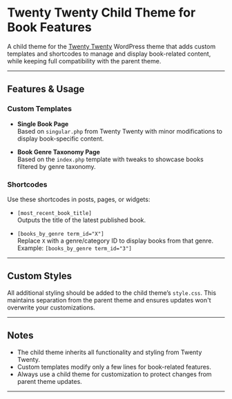 # Twenty Twenty Child Theme for Book Features

A child theme for the [Twenty Twenty](https://wordpress.org/themes/twentytwenty/) WordPress theme that adds custom templates and shortcodes to manage and display book-related content, while keeping full compatibility with the parent theme.

---

## Features & Usage

### Custom Templates

- **Single Book Page**  
  Based on `singular.php` from Twenty Twenty with minor modifications to display book-specific content.

- **Book Genre Taxonomy Page**  
  Based on the `index.php` template with tweaks to showcase books filtered by genre taxonomy.

### Shortcodes

Use these shortcodes in posts, pages, or widgets:

- `[most_recent_book_title]`  
  Outputs the title of the latest published book.

- `[books_by_genre term_id="X"]`  
  Replace `X` with a genre/category ID to display books from that genre. Example: `[books_by_genre term_id="3"]`

---

## Custom Styles

All additional styling should be added to the child theme’s `style.css`. This maintains separation from the parent theme and ensures updates won't overwrite your customizations.

---

## Notes

- The child theme inherits all functionality and styling from Twenty Twenty.
- Custom templates modify only a few lines for book-related features.
- Always use a child theme for customization to protect changes from parent theme updates.

---
